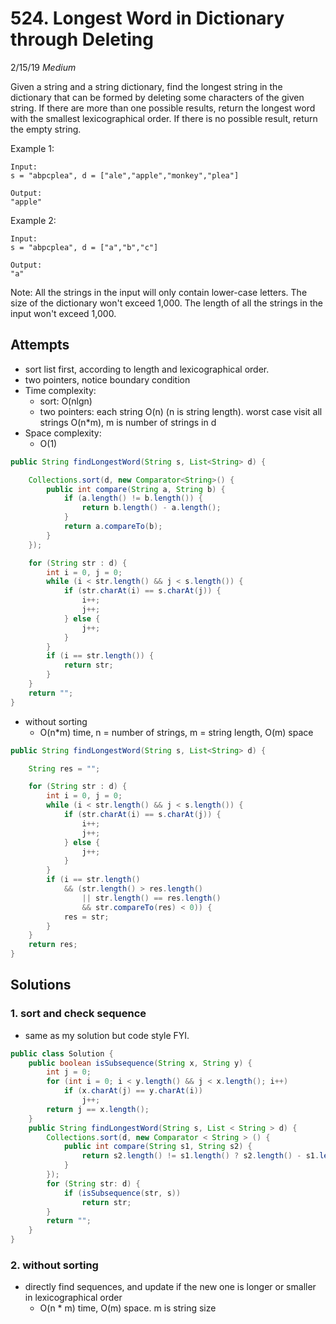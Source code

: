 # 524. Longest Word in Dictionary through Deleting
2/15/19
*Medium*

Given a string and a string dictionary, find the longest string in the dictionary that can be formed by deleting some characters of the given string. If there are more than one possible results, return the longest word with the smallest lexicographical order. If there is no possible result, return the empty string.

Example 1:
```
Input:
s = "abpcplea", d = ["ale","apple","monkey","plea"]

Output:
"apple"
```
Example 2:
```
Input:
s = "abpcplea", d = ["a","b","c"]

Output:
"a"
```
Note:
All the strings in the input will only contain lower-case letters.
The size of the dictionary won't exceed 1,000.
The length of all the strings in the input won't exceed 1,000.

## Attempts
- sort list first, according to length and lexicographical order.
- two pointers, notice boundary condition
- Time complexity:
  - sort: O(nlgn)
  - two pointers: each string O(n) (n is string length). worst case visit all strings O(n*m), m is number of strings in d
- Space complexity:
  - O(1)

```Java
public String findLongestWord(String s, List<String> d) {

    Collections.sort(d, new Comparator<String>() {
        public int compare(String a, String b) {
            if (a.length() != b.length()) {
                return b.length() - a.length();
            }
            return a.compareTo(b);
        }
    });

    for (String str : d) {
        int i = 0, j = 0;
        while (i < str.length() && j < s.length()) {
            if (str.charAt(i) == s.charAt(j)) {
                i++;
                j++;
            } else {
                j++;
            }
        }
        if (i == str.length()) {
            return str;
        }
    }
    return "";
}
```

- without sorting
  - O(n*m) time, n = number of strings, m = string length, O(m) space
```Java
public String findLongestWord(String s, List<String> d) {

    String res = "";

    for (String str : d) {
        int i = 0, j = 0;
        while (i < str.length() && j < s.length()) {
            if (str.charAt(i) == s.charAt(j)) {
                i++;
                j++;
            } else {
                j++;
            }
        }
        if (i == str.length()
            && (str.length() > res.length()
                || str.length() == res.length()
                && str.compareTo(res) < 0)) {
            res = str;
        }
    }
    return res;
}
```

## Solutions
### 1. sort and check sequence
- same as my solution but code style FYI.
```Java
public class Solution {
    public boolean isSubsequence(String x, String y) {
        int j = 0;
        for (int i = 0; i < y.length() && j < x.length(); i++)
            if (x.charAt(j) == y.charAt(i))
                j++;
        return j == x.length();
    }
    public String findLongestWord(String s, List < String > d) {
        Collections.sort(d, new Comparator < String > () {
            public int compare(String s1, String s2) {
                return s2.length() != s1.length() ? s2.length() - s1.length() : s1.compareTo(s2);
            }
        });
        for (String str: d) {
            if (isSubsequence(str, s))
                return str;
        }
        return "";
    }
}
```

### 2. without sorting
- directly find sequences, and update if the new one is longer or smaller in lexicographical order
  - O(n * m) time, O(m) space. m is string size
